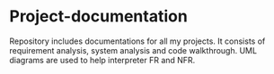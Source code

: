 # Project-documentation
Repository includes documentations for all my projects. It consists of requirement analysis, system analysis and code walkthrough. UML diagrams are used to help interpreter FR and NFR.
